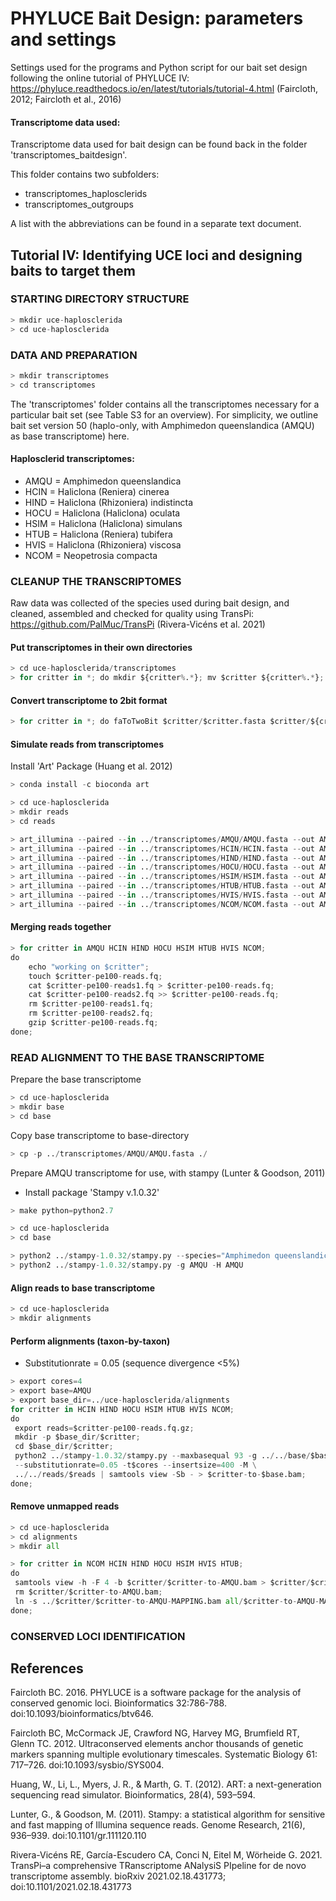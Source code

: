 # PHYLUCE Bait Design: parameters and settings

Settings used for the programs and Python script for our bait set design following the online tutorial of PHYLUCE IV:
https://phyluce.readthedocs.io/en/latest/tutorials/tutorial-4.html (Faircloth, 2012; Faircloth et al., 2016)

#### Transcriptome data used:
Transcriptome data used for bait design can be found back in the folder 'transcriptomes_baitdesign'.

This folder contains two subfolders:
* transcriptomes_haplosclerids
* transcriptomes_outgroups

A list with the abbreviations can be found in a separate text document.

## Tutorial IV: Identifying UCE loci and designing baits to target them

### STARTING DIRECTORY STRUCTURE

```python
> mkdir uce-haplosclerida
> cd uce-haplosclerida
```

### DATA AND PREPARATION

```python
> mkdir transcriptomes
> cd transcriptomes
```

The 'transcriptomes' folder contains all the transcriptomes necessary for a particular bait set (see Table S3 for an overview). For simplicity, we outline bait set version 50 (haplo-only, with Amphimedon queenslandica (AMQU) as base transcriptome) here.

#### Haplosclerid transcriptomes:
* AMQU = Amphimedon queenslandica
* HCIN = Haliclona (Reniera) cinerea
* HIND = Haliclona (Rhizoniera) indistincta
* HOCU = Haliclona (Haliclona) oculata
* HSIM = Haliclona (Haliclona) simulans
* HTUB = Haliclona (Reniera) tubifera
* HVIS = Haliclona (Rhizoniera) viscosa
* NCOM = Neopetrosia compacta

### CLEANUP THE TRANSCRIPTOMES
Raw data was collected of the species used during bait design, and cleaned, assembled and checked for quality using TransPi: https://github.com/PalMuc/TransPi (Rivera-Vicéns et al. 2021)

#### Put transcriptomes in their own directories

```python
> cd uce-haplosclerida/transcriptomes
> for critter in *; do mkdir ${critter%.*}; mv $critter ${critter%.*}; done
```

#### Convert transcriptome to 2bit format

```python
> for critter in *; do faToTwoBit $critter/$critter.fasta $critter/${critter%.*}.2bit; done
```

#### Simulate reads from transcriptomes

Install 'Art' Package (Huang et al. 2012)

```python
> conda install -c bioconda art

> cd uce-haplosclerida
> mkdir reads
> cd reads
```

```python
> art_illumina --paired --in ../transcriptomes/AMQU/AMQU.fasta --out AMQU-pe100-reads --len 100 --fcov 2 --mflen 200 --sdev 150 -ir 0.0 -ir2 0.0 -dr 0.0 -dr2 0.0 -qs 100 -qs2 100 -na
> art_illumina --paired --in ../transcriptomes/HCIN/HCIN.fasta --out AMQU-pe100-reads --len 100 --fcov 2 --mflen 200 --sdev 150 -ir 0.0 -ir2 0.0 -dr 0.0 -dr2 0.0 -qs 100 -qs2 100 -na
> art_illumina --paired --in ../transcriptomes/HIND/HIND.fasta --out AMQU-pe100-reads --len 100 --fcov 2 --mflen 200 --sdev 150 -ir 0.0 -ir2 0.0 -dr 0.0 -dr2 0.0 -qs 100 -qs2 100 -na
> art_illumina --paired --in ../transcriptomes/HOCU/HOCU.fasta --out AMQU-pe100-reads --len 100 --fcov 2 --mflen 200 --sdev 150 -ir 0.0 -ir2 0.0 -dr 0.0 -dr2 0.0 -qs 100 -qs2 100 -na
> art_illumina --paired --in ../transcriptomes/HSIM/HSIM.fasta --out AMQU-pe100-reads --len 100 --fcov 2 --mflen 200 --sdev 150 -ir 0.0 -ir2 0.0 -dr 0.0 -dr2 0.0 -qs 100 -qs2 100 -na
> art_illumina --paired --in ../transcriptomes/HTUB/HTUB.fasta --out AMQU-pe100-reads --len 100 --fcov 2 --mflen 200 --sdev 150 -ir 0.0 -ir2 0.0 -dr 0.0 -dr2 0.0 -qs 100 -qs2 100 -na
> art_illumina --paired --in ../transcriptomes/HVIS/HVIS.fasta --out AMQU-pe100-reads --len 100 --fcov 2 --mflen 200 --sdev 150 -ir 0.0 -ir2 0.0 -dr 0.0 -dr2 0.0 -qs 100 -qs2 100 -na
> art_illumina --paired --in ../transcriptomes/NCOM/NCOM.fasta --out AMQU-pe100-reads --len 100 --fcov 2 --mflen 200 --sdev 150 -ir 0.0 -ir2 0.0 -dr 0.0 -dr2 0.0 -qs 100 -qs2 100 -na
```

#### Merging reads together
```python
> for critter in AMQU HCIN HIND HOCU HSIM HTUB HVIS NCOM;
do
	echo "working on $critter";
	touch $critter-pe100-reads.fq;
	cat $critter-pe100-reads1.fq > $critter-pe100-reads.fq;
	cat $critter-pe100-reads2.fq >> $critter-pe100-reads.fq;
	rm $critter-pe100-reads1.fq;
	rm $critter-pe100-reads2.fq;
	gzip $critter-pe100-reads.fq;
done;
```

### READ ALIGNMENT TO THE BASE TRANSCRIPTOME

Prepare the base transcriptome

```python
> cd uce-haplosclerida
> mkdir base
> cd base
```

Copy base transcriptome to base-directory

```python
> cp -p ../transcriptomes/AMQU/AMQU.fasta ./
```

Prepare AMQU transcriptome for use, with stampy (Lunter & Goodson, 2011)

* Install package 'Stampy v.1.0.32'

```python
> make python=python2.7

> cd uce-haplosclerida
> cd base

> python2 ../stampy-1.0.32/stampy.py --species="Amphimedon queenslandica" --assembly="AMQU" -G AMQU AMQU.fasta
> python2 ../stampy-1.0.32/stampy.py -g AMQU -H AMQU
```

#### Align reads to base transcriptome

```python
> cd uce-haplosclerida
> mkdir alignments
```

#### Perform alignments (taxon-by-taxon)

* Substitutionrate = 0.05 (sequence divergence <5%)

```python
> export cores=4
> export base=AMQU
> export base_dir=../uce-haplosclerida/alignments
for critter in HCIN HIND HOCU HSIM HTUB HVIS NCOM;     
do         
 export reads=$critter-pe100-reads.fq.gz;         
 mkdir -p $base_dir/$critter;         
 cd $base_dir/$critter;
 python2 ../stampy-1.0.32/stampy.py --maxbasequal 93 -g ../../base/$base -h ../../base/$base \
 --substitutionrate=0.05 -t$cores --insertsize=400 -M \
 ../../reads/$reads | samtools view -Sb - > $critter-to-$base.bam;     
done;
```

#### Remove unmapped reads

```python
> cd uce-haplosclerida
> cd alignments
> mkdir all

> for critter in NCOM HCIN HIND HOCU HSIM HVIS HTUB;
do
 samtools view -h -F 4 -b $critter/$critter-to-AMQU.bam > $critter/$critter-to-AMQU-MAPPING.bam;
 rm $critter/$critter-to-AMQU.bam;
 ln -s ../$critter/$critter-to-AMQU-MAPPING.bam all/$critter-to-AMQU-MAPPING.bam;
done;
```

### CONSERVED LOCI IDENTIFICATION





## References
Faircloth BC. 2016. PHYLUCE is a software package for the analysis of conserved genomic loci. Bioinformatics 32:786-788. doi:10.1093/bioinformatics/btv646.

Faircloth BC, McCormack JE, Crawford NG, Harvey MG, Brumfield RT, Glenn TC. 2012. Ultraconserved elements anchor thousands of genetic markers spanning multiple evolutionary timescales. Systematic Biology 61: 717–726. doi:10.1093/sysbio/SYS004.

Huang, W., Li, L., Myers, J. R., & Marth, G. T. (2012). ART: a next-generation sequencing read simulator. Bioinformatics, 28(4), 593–594.

Lunter, G., & Goodson, M. (2011). Stampy: a statistical algorithm for sensitive and fast mapping of Illumina sequence reads. Genome Research, 21(6), 936–939. doi:10.1101/gr.111120.110

Rivera-Vicéns RE, García-Escudero CA, Conci N, Eitel M, Wörheide G. 2021. TransPi–a comprehensive TRanscriptome ANalysiS PIpeline for de novo transcriptome assembly. bioRxiv 2021.02.18.431773; doi:10.1101/2021.02.18.431773








